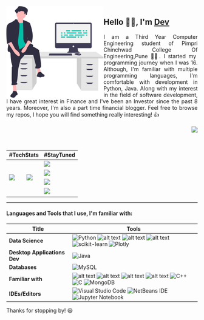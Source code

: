 <img align="left" src="https://raw.githubusercontent.com/pranjal-joshi/pranjal-joshi/main/coder_boy.svg" width="256">
<h2> Hello 🙋‍♂️, I'm <a href='https://github.com/devfinwiz'>Dev</a> </h2>

<p align='justify'>
I am a Third Year Computer Engineering student of Pimpri Chinchwad College Of Engineering,Pune  👨‍🎓. I started my programming journey when I was 16. Although, I'm familiar with multiple programming languages, I'm comfortable with development in Python, Java. Along with my interest in the field of software development, I have great interest in Finance and I've been an Investor since the past 8 years. Moreover, I'm also a part time financial blogger. 
Feel free to browse my repos, I hope you will find something really interesting! 👍
<br></br>
<img align="right" src="https://img.shields.io/badge/MADE%20WITH%20%E2%9D%A4%20IN-INDIA-orange?style=for-the-badge" href="!#">
</p>

<br></br>
<table align="center">
    <thead>
        <tr>
          <th colspan=2>#TechStats</th>
          <th>#StayTuned</th>
        </tr>
    </thead>
    <tbody>
      <tr>
        <td rowspan=4>
          <a href="#">
            <img src="https://github-readme-stats.vercel.app/api?username=devfinwiz&show_icons=true&theme=dark">
          </a>
        </td>
        <td rowspan=4>
          <a href="#">
            <img src="http://github-readme-streak-stats.herokuapp.com?user=devfinwiz&theme=dark"
          </a>
        </td>
        <td>
          <a href="https://instagram.com/_dev_finwiz_?igshid=YmMyMTA2M2Y=">
            <img src="https://img.shields.io/badge/Instagram-E4405F?style=for-the-badge&logo=instagram&logoColor=white">
          </a>
        </td>
      </tr>
      <tr>
        <td>
          <a href="https://www.linkedin.com/in/devfinwiz24/">
            <img src="https://img.shields.io/badge/LinkedIn-0077B5?style=for-the-badge&logo=linkedin&logoColor=white)">
          </a>
        </td>
      </tr>
      <tr>
        <td>
          <a href="https://www.dvsafeacestrategies.com/blog">
            <img src="https://img.shields.io/badge/wix-000?style=for-the-badge&logo=wix&logoColor=white">
          </a>
        </td>
      </tr>
      <tr>
        <td>
          <a href="https://leetcode.com/dev_finwiz/">
            <img src="https://img.shields.io/badge/LeetCode-000000?style=for-the-badge&logo=LeetCode&logoColor=#d16c06">
          </a>
        </td>
      </tr>
    </tbody>
</table>

---

#### Languages and Tools that I use, I'm familiar with: 
| **Title** | **Tools** |
| --- | --- |
| **Data Science** | ![Python](https://img.shields.io/badge/python-3670A0?style=for-the-badge&logo=python&logoColor=ffdd54) ![alt text](https://img.shields.io/badge/Numpy-777BB4?style=for-the-badge&logo=numpy&logoColor=white) ![alt text](https://img.shields.io/badge/Pandas-2C2D72?style=for-the-badge&logo=pandas&logoColor=white) ![alt text](https://img.shields.io/badge/TensorFlow%20-%23FF6F00.svg?&style=for-the-badge&logo=TensorFlow&logoColor=white) ![scikit-learn](https://img.shields.io/badge/scikit--learn-%23F7931E.svg?style=for-the-badge&logo=scikit-learn&logoColor=white) ![Plotly](https://img.shields.io/badge/Plotly-%233F4F75.svg?style=for-the-badge&logo=plotly&logoColor=white) 
| **Desktop Applications Dev** | ![Java](https://img.shields.io/badge/java-%23ED8B00.svg?style=for-the-badge&logo=java&logoColor=white)
| **Databases** | ![MySQL](https://img.shields.io/badge/mysql-%2300f.svg?style=for-the-badge&logo=mysql&logoColor=white) 
| **Familiar with** | ![alt text](https://img.shields.io/badge/HTML-239120?style=for-the-badge&logo=html5&logoColor=white) ![alt text](https://img.shields.io/badge/CSS-239120?&style=for-the-badge&logo=css3&logoColor=white) ![alt text](https://img.shields.io/badge/JavaScript-323330?style=for-the-badge&logo=javascript&logoColor=F7DF1E) ![alt text](https://img.shields.io/badge/PHP-777BB4?style=for-the-badge&logo=php&logoColor=white) ![C++](https://img.shields.io/badge/c++-%2300599C.svg?style=for-the-badge&logo=c%2B%2B&logoColor=white) ![C](https://img.shields.io/badge/c-%2300599C.svg?style=for-the-badge&logo=c&logoColor=white) ![MongoDB](https://img.shields.io/badge/MongoDB-%234ea94b.svg?style=for-the-badge&logo=mongodb&logoColor=white)
| **IDEs/Editors** | ![Visual Studio Code](https://img.shields.io/badge/Visual%20Studio%20Code-0078d7.svg?style=for-the-badge&logo=visual-studio-code&logoColor=white) ![NetBeans IDE](https://img.shields.io/badge/NetBeansIDE-1B6AC6.svg?style=for-the-badge&logo=apache-netbeans-ide&logoColor=white) ![Jupyter Notebook](https://img.shields.io/badge/jupyter-%23FA0F00.svg?style=for-the-badge&logo=jupyter&logoColor=white)

Thanks for stopping by! 😃

